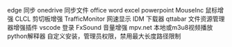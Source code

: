 edge 同步
onedrive 同步文件
office word excel powerpoint
MouseInc 鼠标增强
CLCL 剪切板增强
TrafficMonitor 网速显示
IDM 下载器
qttabar 文件资源管理器增强插件
vscode 登录
FxSound 音量增强
mpv.net 本地或m3u8视频播放
python解释器 自定义安装，管理员权限，禁用最大长度路径限制
